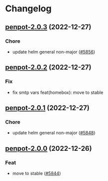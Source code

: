 # Changelog



## [penpot-2.0.3](https://github.com/truecharts/charts/compare/penpot-2.0.2...penpot-2.0.3) (2022-12-27)

### Chore

- update helm general non-major ([#5856](https://github.com/truecharts/charts/issues/5856))
  
  


## [penpot-2.0.2](https://github.com/truecharts/charts/compare/penpot-2.0.1...penpot-2.0.2) (2022-12-27)

### Fix

- fix smtp vars feat(homebox): move to stable
  
  


## [penpot-2.0.1](https://github.com/truecharts/charts/compare/penpot-2.0.0...penpot-2.0.1) (2022-12-27)

### Chore

- update helm general non-major ([#5848](https://github.com/truecharts/charts/issues/5848))
  
  


## [penpot-2.0.0](https://github.com/truecharts/charts/compare/penpot-1.0.2...penpot-2.0.0) (2022-12-26)

### Feat

- move to stable ([#5844](https://github.com/truecharts/charts/issues/5844))
  
  